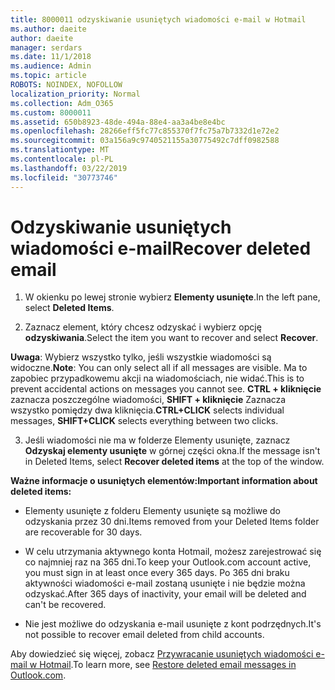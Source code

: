 ```yaml
---
title: 8000011 odzyskiwanie usuniętych wiadomości e-mail w Hotmail
ms.author: daeite
author: daeite
manager: serdars
ms.date: 11/1/2018
ms.audience: Admin
ms.topic: article
ROBOTS: NOINDEX, NOFOLLOW
localization_priority: Normal
ms.collection: Adm_O365
ms.custom: 8000011
ms.assetid: 650b8923-48de-494a-88e4-aa3a4be8e4bc
ms.openlocfilehash: 28266eff5fc77c855370f7fc75a7b7332d1e72e2
ms.sourcegitcommit: 03a156a9c9740521155a30775492c7dff0982588
ms.translationtype: MT
ms.contentlocale: pl-PL
ms.lasthandoff: 03/22/2019
ms.locfileid: "30773746"
---
```

# <a name="recover-deleted-email"></a><span data-ttu-id="35d2c-102">Odzyskiwanie usuniętych wiadomości e-mail</span><span class="sxs-lookup"><span data-stu-id="35d2c-102">Recover deleted email</span></span>

1. <span data-ttu-id="35d2c-103">W okienku po lewej stronie wybierz **Elementy usunięte**.</span><span class="sxs-lookup"><span data-stu-id="35d2c-103">In the left pane, select **Deleted Items**.</span></span> 
    
2. <span data-ttu-id="35d2c-104">Zaznacz element, który chcesz odzyskać i wybierz opcję **odzyskiwania**.</span><span class="sxs-lookup"><span data-stu-id="35d2c-104">Select the item you want to recover and select **Recover**.</span></span> 
  
 <span data-ttu-id="35d2c-105">**Uwaga**: Wybierz wszystko tylko, jeśli wszystkie wiadomości są widoczne.</span><span class="sxs-lookup"><span data-stu-id="35d2c-105">**Note**: You can only select all if all messages are visible.</span></span> <span data-ttu-id="35d2c-106">Ma to zapobiec przypadkowemu akcji na wiadomościach, nie widać.</span><span class="sxs-lookup"><span data-stu-id="35d2c-106">This is to prevent accidental actions on messages you cannot see.</span></span> <span data-ttu-id="35d2c-107">**CTRL + kliknięcie** zaznacza poszczególne wiadomości, **SHIFT + kliknięcie** Zaznacza wszystko pomiędzy dwa kliknięcia.</span><span class="sxs-lookup"><span data-stu-id="35d2c-107">**CTRL+CLICK** selects individual messages, **SHIFT+CLICK** selects everything between two clicks.</span></span> 
    
3. <span data-ttu-id="35d2c-108">Jeśli wiadomości nie ma w folderze Elementy usunięte, zaznacz **Odzyskaj elementy usunięte** w górnej części okna.</span><span class="sxs-lookup"><span data-stu-id="35d2c-108">If the message isn't in Deleted Items, select **Recover deleted items** at the top of the window.</span></span> 
    
 <span data-ttu-id="35d2c-109">**Ważne informacje o usuniętych elementów:**</span><span class="sxs-lookup"><span data-stu-id="35d2c-109">**Important information about deleted items:**</span></span>
  
- <span data-ttu-id="35d2c-110">Elementy usunięte z folderu Elementy usunięte są możliwe do odzyskania przez 30 dni.</span><span class="sxs-lookup"><span data-stu-id="35d2c-110">Items removed from your Deleted Items folder are recoverable for 30 days.</span></span>
    
- <span data-ttu-id="35d2c-111">W celu utrzymania aktywnego konta Hotmail, możesz zarejestrować się co najmniej raz na 365 dni.</span><span class="sxs-lookup"><span data-stu-id="35d2c-111">To keep your Outlook.com account active, you must sign in at least once every 365 days.</span></span> <span data-ttu-id="35d2c-112">Po 365 dni braku aktywności wiadomości e-mail zostaną usunięte i nie będzie można odzyskać.</span><span class="sxs-lookup"><span data-stu-id="35d2c-112">After 365 days of inactivity, your email will be deleted and can't be recovered.</span></span>
    
- <span data-ttu-id="35d2c-113">Nie jest możliwe do odzyskania e-mail usunięte z kont podrzędnych.</span><span class="sxs-lookup"><span data-stu-id="35d2c-113">It's not possible to recover email deleted from child accounts.</span></span>
    
<span data-ttu-id="35d2c-114">Aby dowiedzieć się więcej, zobacz [Przywracanie usuniętych wiadomości e-mail w Hotmail](https://go.microsoft.com/fwlink/p/?linkid=873117).</span><span class="sxs-lookup"><span data-stu-id="35d2c-114">To learn more, see [Restore deleted email messages in Outlook.com](https://go.microsoft.com/fwlink/p/?linkid=873117).</span></span>
  

